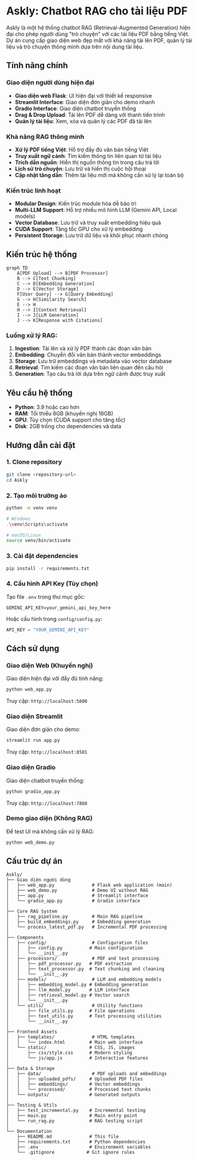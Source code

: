 # Askly: Chatbot RAG cho tài liệu PDF

Askly là một hệ thống chatbot RAG (Retrieval-Augmented Generation) hiện đại cho phép người dùng "trò chuyện" với các tài liệu PDF bằng tiếng Việt. Dự án cung cấp giao diện web đẹp mắt với khả năng tải lên PDF, quản lý tài liệu và trò chuyện thông minh dựa trên nội dung tài liệu.

## Tính năng chính

### Giao diện người dùng hiện đại
- **Giao diện web Flask**: UI hiện đại với thiết kế responsive
- **Streamlit Interface**: Giao diện đơn giản cho demo nhanh
- **Gradio Interface**: Giao diện chatbot truyền thống
- **Drag & Drop Upload**: Tải lên PDF dễ dàng với thanh tiến trình
- **Quản lý tài liệu**: Xem, xóa và quản lý các PDF đã tải lên

### Khả năng RAG thông minh
- **Xử lý PDF tiếng Việt**: Hỗ trợ đầy đủ văn bản tiếng Việt
- **Truy xuất ngữ cảnh**: Tìm kiếm thông tin liên quan từ tài liệu
- **Trích dẫn nguồn**: Hiển thị nguồn thông tin trong câu trả lời
- **Lịch sử trò chuyện**: Lưu trữ và hiển thị cuộc hội thoại
- **Cập nhật tăng dần**: Thêm tài liệu mới mà không cần xử lý lại toàn bộ

### Kiến trúc linh hoạt
- **Modular Design**: Kiến trúc module hóa dễ bảo trì
- **Multi-LLM Support**: Hỗ trợ nhiều mô hình LLM (Gemini API, Local models)
- **Vector Database**: Lưu trữ và truy xuất embedding hiệu quả
- **CUDA Support**: Tăng tốc GPU cho xử lý embedding
- **Persistent Storage**: Lưu trữ dữ liệu và khôi phục nhanh chóng

## Kiến trúc hệ thống

```mermaid
graph TD
    A[PDF Upload] --> B[PDF Processor]
    B --> C[Text Chunking]
    C --> D[Embedding Generation]
    D --> E[Vector Storage]
    F[User Query] --> G[Query Embedding]
    G --> H[Similarity Search]
    E --> H
    H --> I[Context Retrieval]
    I --> J[LLM Generation]
    J --> K[Response with Citations]
```

### Luồng xử lý RAG:
1. **Ingestion**: Tải lên và xử lý PDF thành các đoạn văn bản
2. **Embedding**: Chuyển đổi văn bản thành vector embeddings
3. **Storage**: Lưu trữ embeddings và metadata vào vector database
4. **Retrieval**: Tìm kiếm các đoạn văn bản liên quan đến câu hỏi
5. **Generation**: Tạo câu trả lời dựa trên ngữ cảnh được truy xuất

## Yêu cầu hệ thống

- **Python**: 3.9 hoặc cao hơn
- **RAM**: Tối thiểu 8GB (khuyến nghị 16GB)
- **GPU**: Tùy chọn (CUDA support cho tăng tốc)
- **Disk**: 2GB trống cho dependencies và data

## Hướng dẫn cài đặt

### 1. Clone repository
```bash
git clone <repository-url>
cd Askly
```

### 2. Tạo môi trường ảo
```bash
python -m venv venv

# Windows
.\venv\Scripts\activate

# macOS/Linux
source venv/bin/activate
```

### 3. Cài đặt dependencies
```bash
pip install -r requirements.txt
```

### 4. Cấu hình API Key (Tùy chọn)
Tạo file `.env` trong thư mục gốc:
```env
GEMINI_API_KEY=your_gemini_api_key_here
```

Hoặc cấu hình trong `config/config.py`:
```python
API_KEY = "YOUR_GEMINI_API_KEY"
```

## Cách sử dụng

### Giao diện Web (Khuyến nghị)
Giao diện hiện đại với đầy đủ tính năng:
```bash
python web_app.py
```
Truy cập: `http://localhost:5000`

### Giao diện Streamlit
Giao diện đơn giản cho demo:
```bash
streamlit run app.py
```
Truy cập: `http://localhost:8501`

### Giao diện Gradio
Giao diện chatbot truyền thống:
```bash
python gradio_app.py
```
Truy cập: `http://localhost:7860`

### Demo giao diện (Không RAG)
Để test UI mà không cần xử lý RAG:
```bash
python web_demo.py
```

## Cấu trúc dự án

```
Askly/
├── Giao diện người dùng
│   ├── web_app.py              # Flask web application (main)
│   ├── web_demo.py             # Demo UI without RAG
│   ├── app.py                  # Streamlit interface
│   └── gradio_app.py           # Gradio interface
│
├── Core RAG System
│   ├── rag_pipeline.py         # Main RAG pipeline
│   ├── build_embeddings.py     # Embedding generation
│   └── process_latest_pdf.py   # Incremental PDF processing
│
├── Components
│   ├── config/                 # Configuration files
│   │   ├── config.py          # Main configuration
│   │   └── __init__.py
│   ├── processors/             # PDF and text processing
│   │   ├── pdf_processor.py   # PDF extraction
│   │   ├── text_processor.py  # Text chunking and cleaning
│   │   └── __init__.py
│   ├── models/                 # LLM and embedding models
│   │   ├── embedding_model.py # Embedding generation
│   │   ├── llm_model.py       # LLM interface
│   │   ├── retrieval_model.py # Vector search
│   │   └── __init__.py
│   └── utils/                  # Utility functions
│       ├── file_utils.py      # File operations
│       ├── text_utils.py      # Text processing utilities
│       └── __init__.py
│
├── Frontend Assets
│   ├── templates/              # HTML templates
│   │   └── index.html         # Main web interface
│   └── static/                # CSS, JS, images
│       ├── css/style.css      # Modern styling
│       └── js/app.js          # Interactive features
│
├── Data & Storage
│   ├── data/                   # PDF uploads and embeddings
│   │   ├── uploaded_pdfs/     # Uploaded PDF files
│   │   ├── embeddings/        # Vector embeddings
│   │   └── processed/         # Processed text chunks
│   └── outputs/               # Generated outputs
│
├── Testing & Utils
│   ├── test_incremental.py    # Incremental testing
│   ├── main.py                # Main entry point
│   └── run_rag.py             # RAG testing script
│
└── Documentation
    ├── README.md              # This file
    ├── requirements.txt       # Python dependencies
    ├── .env                   # Environment variables
    └── .gitignore            # Git ignore rules